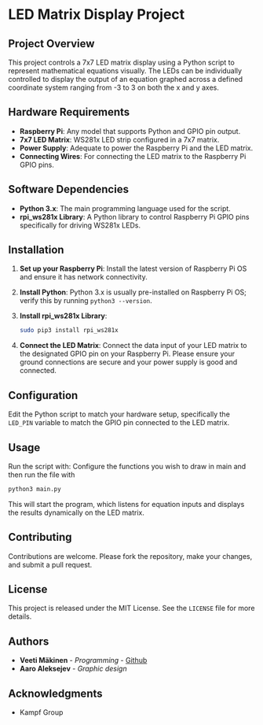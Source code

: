 
# LED Matrix Display Project

## Project Overview
This project controls a 7x7 LED matrix display using a Python script to represent mathematical equations visually. The LEDs can be individually controlled to display the output of an equation graphed across a defined coordinate system ranging from -3 to 3 on both the x and y axes.

## Hardware Requirements
- **Raspberry Pi**: Any model that supports Python and GPIO pin output.
- **7x7 LED Matrix**: WS281x LED strip configured in a 7x7 matrix.
- **Power Supply**: Adequate to power the Raspberry Pi and the LED matrix.
- **Connecting Wires**: For connecting the LED matrix to the Raspberry Pi GPIO pins.

## Software Dependencies
- **Python 3.x**: The main programming language used for the script.
- **rpi_ws281x Library**: A Python library to control Raspberry Pi GPIO pins specifically for driving WS281x LEDs.

## Installation
1. **Set up your Raspberry Pi**: Install the latest version of Raspberry Pi OS and ensure it has network connectivity.
2. **Install Python**: Python 3.x is usually pre-installed on Raspberry Pi OS; verify this by running `python3 --version`.
3. **Install rpi_ws281x Library**:

    ```bash
   sudo pip3 install rpi_ws281x
   ```
   
5. **Connect the LED Matrix**: Connect the data input of your LED matrix to the designated GPIO pin on your Raspberry Pi. Please ensure your ground connections are secure and your power supply is good and connected.

## Configuration
Edit the Python script to match your hardware setup, specifically the `LED_PIN` variable to match the GPIO pin connected to the LED matrix.

## Usage
Run the script with:
Configure the functions you wish to draw in main and then run the file with
```bash
python3 main.py
```

This will start the program, which listens for equation inputs and displays the results dynamically on the LED matrix.

## Contributing
Contributions are welcome. Please fork the repository, make your changes, and submit a pull request.

## License
This project is released under the MIT License. See the `LICENSE` file for more details.

## Authors
- **Veeti Mäkinen** - *Programming* - [Github](https://github.com/VeetiMcinen)
- **Aaro Aleksejev** - *Graphic design*

## Acknowledgments
- Kampf Group
